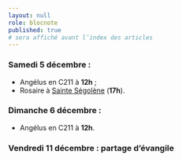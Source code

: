 ```yaml
---
layout: null
role: blocnote
published: true
# sera affiché avant l’index des articles
---
```


### Samedi 5 décembre : 
- Angélus en C211 à **12h** ;
- Rosaire à [Sainte Ségolène](/eglises/segolene.html) (**17h**).

### Dimanche 6 décembre :
- Angélus en C211 à **12h**.

### Vendredi 11 décembre : partage d’évangile
